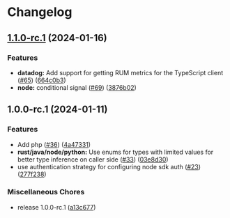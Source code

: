 # Changelog

## [1.1.0-rc.1](https://github.com/flipt-io/flipt-server-sdks/compare/flipt-node-v1.0.0-rc.1...flipt-node-v1.1.0-rc.1) (2024-01-16)


### Features

* **datadog:** Add support for getting RUM metrics for the TypeScript client ([#65](https://github.com/flipt-io/flipt-server-sdks/issues/65)) ([664c0b3](https://github.com/flipt-io/flipt-server-sdks/commit/664c0b3158b3265637a720305f95b7327e896525))
* **node:** conditional signal ([#69](https://github.com/flipt-io/flipt-server-sdks/issues/69)) ([3876b02](https://github.com/flipt-io/flipt-server-sdks/commit/3876b020655b24d377cf0d5c67f2b186c16999a7))

## 1.0.0-rc.1 (2024-01-11)

### Features

- Add php ([#36](https://github.com/flipt-io/flipt-server-sdks/issues/36)) ([4a47331](https://github.com/flipt-io/flipt-server-sdks/commit/4a47331b0da56e55f0e31b312cffbe0e10248229))
- **rust/java/node/python:** Use enums for types with limited values for better type inference on caller side ([#33](https://github.com/flipt-io/flipt-server-sdks/issues/33)) ([03e8d30](https://github.com/flipt-io/flipt-server-sdks/commit/03e8d30f3421f48a5d320bed922b0a589c58aa59))
- use authentication strategy for configuring node sdk auth ([#23](https://github.com/flipt-io/flipt-server-sdks/issues/23)) ([277f238](https://github.com/flipt-io/flipt-server-sdks/commit/277f238e09fd7e3429b7a86477dfafba48f0f471))

### Miscellaneous Chores

- release 1.0.0-rc.1 ([a13c677](https://github.com/flipt-io/flipt-server-sdks/commit/a13c6774c6a6c1c125e299ce0ec4267ed2bbb4cf))

